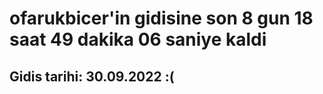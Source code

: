 # ofarukbicer'in gidisine son 8 gun 18 saat 49 dakika 06 saniye kaldi

## Gidis tarihi: 30.09.2022 :(